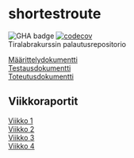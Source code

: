 # shortestroute
![GHA badge](https://github.com/henriimmonen/shortestroute/workflows/CI/badge.svg)
[![codecov](https://codecov.io/gh/henriimmonen/shortestroute/branch/main/graph/badge.svg?token=JGKBB5UJH6)](https://codecov.io/gh/henriimmonen/shortestroute)  
Tiralabrakurssin palautusrepositorio

[Määrittelydokumentti](https://github.com/henriimmonen/shortestroute/blob/main/dokumentaatio/maarittelydokumentti.md)  
[Testausdokumentti](https://github.com/henriimmonen/shortestroute/blob/main/dokumentaatio/testausdokumentti.md)  
[Toteutusdokumentti](https://github.com/henriimmonen/shortestroute/blob/main/dokumentaatio/toteutusdokumentti.md)  

## Viikkoraportit
[Viikko 1](https://github.com/henriimmonen/shortestroute/blob/main/dokumentaatio/viikkoraportti_1.md)  
[Viikko 2](https://github.com/henriimmonen/shortestroute/blob/main/dokumentaatio/viikkoraportti_2.md)  
[Viikko 3](https://github.com/henriimmonen/shortestroute/blob/main/dokumentaatio/viikkoraportti_3.md)  
[Viikko 4](https://github.com/henriimmonen/shortestroute/blob/main/dokumentaatio/viikkoraportti_4.md)  
